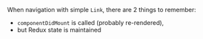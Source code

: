 When navigation with simple `Link`, there are 2 things to remember:
- `componentDidMount` is called (probably re-rendered),
- but Redux state is maintained

